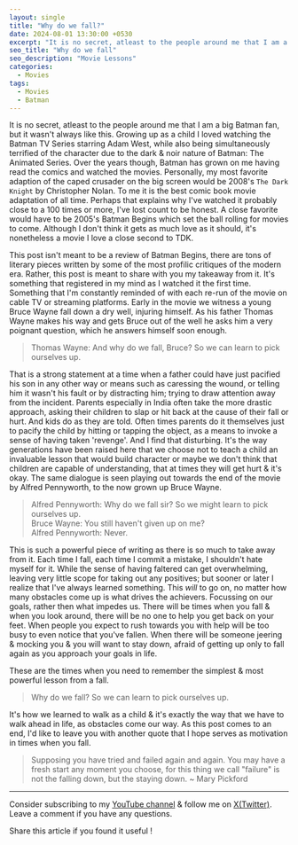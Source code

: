 ```yaml
---
layout: single
title: "Why do we fall?"
date: 2024-08-01 13:30:00 +0530
excerpt: "It is no secret, atleast to the people around me that I am a big Batman fan, but it wasn't always like this"
seo_title: "Why do we fall"
seo_description: "Movie Lessons"
categories:
  - Movies
tags:
  - Movies
  - Batman
---
```


It is no secret, atleast to the people around me that I am a big Batman fan, but it wasn't always like this. Growing up as a child I loved watching the Batman TV Series starring Adam West, while also being simultaneously terrified of the character due to the dark & noir nature of Batman: The Animated Series. Over the years though, Batman has grown on me having read the comics and watched the movies. Personally, my most favorite adaption of the caped crusader on the big screen would be 2008's `The Dark Knight` by Christopher Nolan. To me it is the best comic book movie adaptation of all time. Perhaps that explains why I've watched it probably close to a 100 times or more, I've lost count to be honest. A close favorite would have to be 2005's Batman Begins which set the ball rolling for movies to come. Although I don't think it gets as much love as it should, it's nonetheless a movie I love a close second to TDK. 

This post isn't meant to be a review of Batman Begins, there are tons of literary pieces written by some of the most profilic critiques of the modern era. Rather, this post is meant to share with you my takeaway from it. It's something that registered in my mind as I watched it the first time. Something that I'm constantly reminded of with each re-run of the movie on cable TV or streaming platforms. Early in the movie we witness a young Bruce Wayne fall down a dry well, injuring himself. As his father Thomas Wayne makes his way and gets Bruce out of the well he asks him a very poignant question, which he answers himself soon enough.

> Thomas Wayne: And why do we fall, Bruce? So we can learn to pick ourselves up.

That is a strong statement at a time when a father could have just pacified his son in any other way or means such as caressing the wound, or telling him it wasn't his fault or by distracting him; trying to draw attention away from the incident. Parents especially in India often take the more drastic approach, asking their children to slap or hit back at the cause of their fall or hurt. And kids do as they are told. Often times parents do it themselves just to pacify the child by hitting or tapping the object, as a means to invoke a sense of having taken 'revenge'. And I find that disturbing. It's the way generations have been raised here that we choose not to teach a child an invaluable lesson that would build character or maybe we don't think that children are capable of understanding, that at times they will get hurt & it's okay. The same dialogue is seen playing out towards the end of the movie by Alfred Pennyworth, to the now grown up Bruce Wayne.

> Alfred Pennyworth: Why do we fall sir? So we might learn to pick ourselves up.   
> Bruce Wayne: You still haven't given up on me?   
> Alfred Pennyworth: Never.


This is such a powerful piece of writing as there is so much to take away from it. Each time I fall, each time I commit a mistake, I shouldn't hate myself for it. While the sense of having faltered can get overwhelming, leaving very little scope for taking out any positives; but sooner or later I realize that I've always learned something. This *will* to go on, no matter how many obstacles come up is what drives the achievers. Focussing on our goals, rather then what impedes us. There will be times when you fall & when you look around, there will be no one to help you get back on your feet. When people you expect to rush towards you with help will be too busy to even notice that you've fallen. When there will be someone jeering & mocking you & you will want to stay down, afraid of getting up only to fall again as you approach your goals in life.

These are the times when you need to remember the simplest & most powerful lesson from a fall. 
> Why do we fall? So we can learn to pick ourselves up.

It's how we learned to walk as a child & it's exactly the way that we have to walk ahead in life, as obstacles come our way. As this post comes to an end, I'd like to leave you with another quote that I hope serves as motivation in times when you fall.


> Supposing you have tried and failed again and again. You may have a fresh start any moment you choose, for this thing we call "failure" is not the falling down, but the staying down. ~ Mary Pickford


---
Consider subscribing to my [YouTube channel](https://www.youtube.com/@swiftodyssey?sub_confirmation=1) & follow me on [X(Twitter)](https://twitter.com/swift_odyssey). Leave a comment if you have any questions. 

Share this article if you found it useful !

